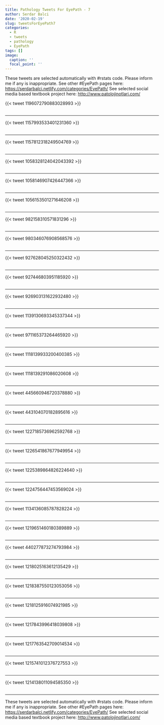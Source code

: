 ```yaml
---
title: Pathology Tweets For EyePath - 7
author: Serdar Balci
date: '2020-02-19'
slug: tweetsForEyePath7
categories:
  - R
  - tweets
  - pathology
  - EyePath
tags: []
image:
  caption: ''
  focal_point: ''
---
```



These tweets are selected automatically with #rstats code. Please inform me if any is inappropriate.
See other #EyePath pages here: https://serdarbalci.netlify.com/categories/EyePath/ 
See selected social media based textbook project here: http://www.patolojinotlari.com/

{{< tweet 1196072790883028993 >}}
<br>
<br>
<hr>
{{< tweet 1157993533401231360 >}}
<br>
<br>
<hr>
{{< tweet 1157812318249504769 >}}
<br>
<br>
<hr>
{{< tweet 1058328124042043392 >}}
<br>
<br>
<hr>
{{< tweet 1058146907426447366 >}}
<br>
<br>
<hr>
{{< tweet 1056153501271646208 >}}
<br>
<br>
<hr>
{{< tweet 982158310571831296 >}}
<br>
<br>
<hr>
{{< tweet 980346076908568576 >}}
<br>
<br>
<hr>
{{< tweet 927628045250322432 >}}
<br>
<br>
<hr>
{{< tweet 927446803951185920 >}}
<br>
<br>
<hr>
{{< tweet 926903131622932480 >}}
<br>
<br>
<hr>
{{< tweet 1139130693345337344 >}}
<br>
<br>
<hr>
{{< tweet 971165373264465920 >}}
<br>
<br>
<hr>
{{< tweet 1118139933200400385 >}}
<br>
<br>
<hr>
{{< tweet 1118139291086020608 >}}
<br>
<br>
<hr>
{{< tweet 445660946720378880 >}}
<br>
<br>
<hr>
{{< tweet 443104070182895616 >}}
<br>
<br>
<hr>
{{< tweet 1227185736962592768 >}}
<br>
<br>
<hr>
{{< tweet 1226541867677949954 >}}
<br>
<br>
<hr>
{{< tweet 1225389864826224640 >}}
<br>
<br>
<hr>
{{< tweet 1224756447453569024 >}}
<br>
<br>
<hr>
{{< tweet 1134136085787828224 >}}
<br>
<br>
<hr>
{{< tweet 1219651460180389889 >}}
<br>
<br>
<hr>
{{< tweet 440277873274793984 >}}
<br>
<br>
<hr>
{{< tweet 1218025163612135429 >}}
<br>
<br>
<hr>
{{< tweet 1218387550123053056 >}}
<br>
<br>
<hr>
{{< tweet 1218125916074921985 >}}
<br>
<br>
<hr>
{{< tweet 1217843996418039808 >}}
<br>
<br>
<hr>
{{< tweet 1217763542709014534 >}}
<br>
<br>
<hr>
{{< tweet 1215741012376727553 >}}
<br>
<br>
<hr>
{{< tweet 1214138011094585350 >}}
<br>
<br>
<hr>


These tweets are selected automatically with #rstats code. Please inform me if any is inappropriate.
See other #EyePath pages here: https://serdarbalci.netlify.com/categories/EyePath/ 
See selected social media based textbook project here: http://www.patolojinotlari.com/
